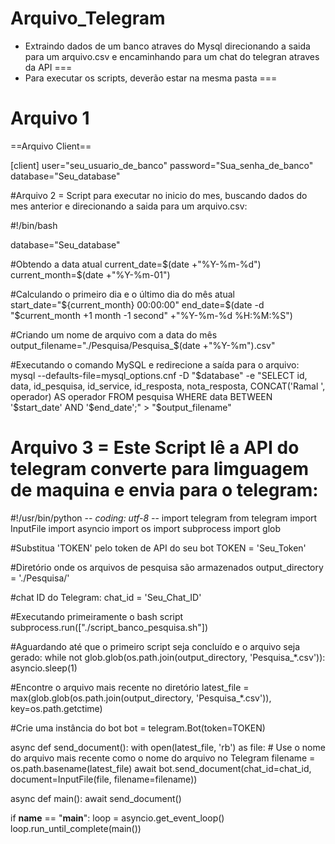 # Arquivo_Telegram

-  Extraindo dados de um banco atraves do Mysql direcionando a saida para um arquivo.csv e encaminhando para um chat do telegran atraves da API ===
- Para executar os scripts, deverão estar na mesma pasta ===


# Arquivo 1  
==Arquivo Client==

[client]
user="seu_usuario_de_banco"
password="Sua_senha_de_banco"
database="Seu_database"

#Arquivo 2 = Script para executar no inicio do mes, buscando dados do mes anterior e direcionando a saida para um arquivo.csv:

 #!/bin/bash

database="Seu_database"

#Obtendo a data atual 
current_date=$(date +"%Y-%m-%d")
current_month=$(date +"%Y-%m-01")

#Calculando o primeiro dia e o último dia do mês atual
start_date="${current_month} 00:00:00"
end_date=$(date -d "$current_month +1 month -1 second" +"%Y-%m-%d %H:%M:%S")

#Criando um nome de arquivo com a data do mês
output_filename="./Pesquisa/Pesquisa_$(date +"%Y-%m").csv"

#Executando o comando MySQL e redirecione a saída para o arquivo:
mysql --defaults-file=mysql_options.cnf -D "$database" -e "SELECT id, data, id_pesquisa, id_service, id_resposta, nota_resposta, CONCAT('Ramal ', operador) AS operador FROM pesquisa WHERE data BETWEEN 
'$start_date' AND '$end_date';" > "$output_filename"

# Arquivo 3 = Este Script lê a API do telegram converte para limguagem de maquina e envia para o telegram:


#!/usr/bin/python
-*- coding: utf-8 -*-
import telegram
from telegram import InputFile
import asyncio
import os
import subprocess
import glob

#Substitua 'TOKEN' pelo token de API do seu bot
TOKEN = 'Seu_Token'

#Diretório onde os arquivos de pesquisa são armazenados
output_directory = './Pesquisa/'

#chat ID do Telegram:
chat_id = 'Seu_Chat_ID'

#Executando primeiramente o bash script
subprocess.run(["./script_banco_pesquisa.sh"])

#Aguardando até que o primeiro script seja concluído e o arquivo seja gerado:
while not glob.glob(os.path.join(output_directory, 'Pesquisa_*.csv')):
    asyncio.sleep(1)

#Encontre o arquivo mais recente no diretório
latest_file = max(glob.glob(os.path.join(output_directory, 'Pesquisa_*.csv')), key=os.path.getctime)

#Crie uma instância do bot
bot = telegram.Bot(token=TOKEN)

async def send_document():
    with open(latest_file, 'rb') as file:
        # Use o nome do arquivo mais recente como o nome do arquivo no Telegram
        filename = os.path.basename(latest_file)
        await bot.send_document(chat_id=chat_id, document=InputFile(file, filename=filename))

async def main():
    await send_document()

if __name__ == "__main__":
    loop = asyncio.get_event_loop()
    loop.run_until_complete(main())


